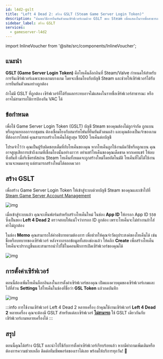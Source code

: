 ```yaml
---
id: l4d2-gslt
title: "Left 4 Dead 2: สร้าง GSLT (Steam Game Server Login Token)"
description: "ค้นพบวิธีการยืนยันตัวตนเซิร์ฟเวอร์เกมด้วย GSLT ของ Steam เพื่อแสดงในรายชื่อสาธารณะและป้องกัน VAC → เรียนรู้เพิ่มเติมตอนนี้"
sidebar_label: สร้าง GSLT
services:
  - gameserver-l4d2
---
```


import InlineVoucher from '@site/src/components/InlineVoucher';



## แนะนำ

**GSLT (Game Server Login Token)** คือโทเค็นล็อกอินที่ Steam/Valve กำหนดให้สำหรับการรันเซิร์ฟเวอร์เฉพาะของเกมบางเกม โดยจะเชื่อมโยงกับบัญชี Steam และช่วยให้เซิร์ฟเวอร์ได้รับการยืนยันตัวตนอย่างถูกต้อง

ถ้าไม่มี GSLT ที่ถูกต้อง เซิร์ฟเวอร์ที่ได้รับผลกระทบอาจไม่แสดงในรายชื่อเซิร์ฟเวอร์สาธารณะ หรืออาจไม่สามารถใช้การป้องกัน VAC ได้



<InlineVoucher />



## ข้อกำหนด

เพื่อใช้ Game Server Login Token (GSLT) บัญชี Steam ของคุณต้องไม่ถูกจำกัด ถูกแบน หรือถูกแยกออกจากชุมชน ต้องเชื่อมโยงกับสมาร์ทโฟนที่ยืนยันตัวตนแล้ว และคุณต้องเป็นเจ้าของเกมที่ต้องการโฮสต์ คุณสามารถสร้างโทเค็นได้สูงสุด 1000 โทเค็นต่อบัญชี

โปรดจำไว้ว่า คุณเป็นผู้รับผิดชอบเต็มที่กับโทเค็นของคุณ หากโทเค็นถูกใช้งานผิดวิธีหรือถูกแบน คุณอาจสูญเสียการเข้าถึงเกมที่เชื่อมโยงนั้นอย่างถาวร อย่าแชร์โทเค็นของคุณเด็ดขาด หากเคยแชร์ ให้ลบทิ้งทันที เมื่อรีเซ็ตรหัสผ่าน Steam โทเค็นทั้งหมดจะถูกสร้างใหม่โดยอัตโนมัติ โทเค็นที่ไม่ได้ใช้งานนานจะหมดอายุ แต่สามารถสร้างใหม่ได้ตลอดเวลา



## สร้าง GSLT
เพื่อสร้าง Game Server Login Token ให้เข้าสู่ระบบด้วยบัญชี Steam ของคุณและเข้าไปที่ [Steam Game Server Account Management](https://steamcommunity.com/dev/managegameservers)


![img](https://screensaver01.zap-hosting.com/index.php/s/WaMsyscboqCtNHA/preview)

เมื่อเข้าสู่ระบบแล้ว คุณจะเห็นฟอร์มสำหรับสร้างโทเค็นใหม่ ในช่อง **App ID** ให้กรอก App ID `550` ซึ่งเป็นของ **Left 4 Dead 2** ตรวจสอบให้แน่ใจว่ากรอก ID ถูกต้อง เพราะโทเค็นจะไม่ทำงานถ้าใส่ค่าไม่ถูกต้อง

ในช่อง **Memo** คุณสามารถใส่คำอธิบายตามต้องการ เพื่อช่วยให้คุณจำวัตถุประสงค์ของโทเค็นได้ เช่น ชื่อหรือบทบาทของเซิร์ฟเวอร์ หลังจากกรอกข้อมูลทั้งสองช่องแล้ว ให้คลิก **Create** เพื่อสร้างโทเค็น โทเค็นจะปรากฏขึ้นและสามารถนำไปใช้ในคอนฟิกการเปิดเซิร์ฟเวอร์ของคุณได้

![img](https://screensaver01.zap-hosting.com/index.php/s/fTgmTPA7q8k9TAd/download)

## การตั้งค่าเซิร์ฟเวอร์

ตอนนี้ต้องเพิ่มโทเค็นล็อกอินลงในการตั้งค่าเซิร์ฟเวอร์ของคุณ เปิดแผงควบคุมของเซิร์ฟเวอร์เกมและไปที่ส่วน **Settings** ใส่โทเค็นในช่องที่ชื่อว่า **GSL Token** แล้วกดบันทึก

![img](https://screensaver01.zap-hosting.com/index.php/s/tzJiT4nTZo2nWMz/preview)

:::info การใช้งานเซิร์ฟเวอร์ Left 4 Dead 2 หลายเครื่อง
ถ้าคุณใช้งานเซิร์ฟเวอร์ **Left 4 Dead 2** หลายเครื่อง คุณจะต้องมี GSLT สำหรับแต่ละเซิร์ฟเวอร์ <u>**ไม่สามารถ**</u> ใช้ GSLT เดียวกันกับเซิร์ฟเวอร์เกมหลายเครื่องได้
:::



## สรุป

ตอนนี้คุณได้สร้าง GSLT และนำไปใช้กับการตั้งค่าเซิร์ฟเวอร์เรียบร้อยแล้ว หากมีคำถามเพิ่มเติมหรือต้องการความช่วยเหลือ ติดต่อทีมซัพพอร์ตของเราได้เลย พร้อมให้บริการทุกวัน! 🙂

<InlineVoucher />